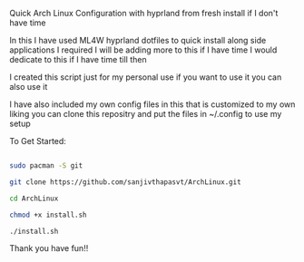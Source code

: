 Quick Arch Linux Configuration with hyprland from fresh install if I don't have time

In this I have used ML4W hyprland dotfiles to quick install along side applications I required I will be adding more to this if I have time I would dedicate to this if I have time till then

I created this script just for my personal use if you want to use it you can also use it

I have also included my own config files in this that is customized to my own liking you can clone this repositry and put the files in ~/.config to use my setup

To Get Started:
```bash

sudo pacman -S git

git clone https://github.com/sanjivthapasvt/ArchLinux.git

cd ArchLinux

chmod +x install.sh

./install.sh

```

Thank you have fun!!
